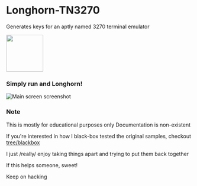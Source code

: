 # Longhorn-TN3270
Generates keys for an aptly named 3270 terminal emulator

<img src="https://neo-desktop.github.io/Longhorn-TN3270/images/logo.png" height=100 />


### Simply run and Longhorn!

![Main screen screenshot](https://neo-desktop.github.io/Longhorn-TN3270/images/mainscreen.png)

### Note
This is mostly for educational purposes only
Documentation is non-existent

If you're interested in how I black-box tested the original samples, checkout [tree/blackbox](/tree/blackbox "the blackbox branch")

I just /really/ enjoy taking things apart and trying to put them back together

If this helps someone, sweet!

Keep on hacking
